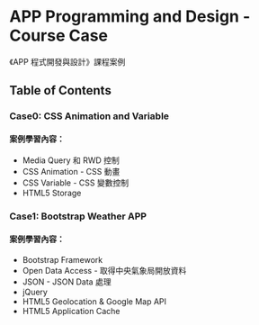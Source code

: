 ﻿# APP Programming and Design - Course Case
《APP 程式開發與設計》課程案例
## Table of Contents
### Case0: CSS Animation and Variable
#### 案例學習內容：
* Media Query 和 RWD 控制
* CSS Animation - CSS 動畫
* CSS Variable - CSS 變數控制
* HTML5 Storage

### Case1: Bootstrap Weather APP
#### 案例學習內容：
* Bootstrap Framework
* Open Data Access - 取得中央氣象局開放資料
* JSON - JSON Data 處理
* jQuery
* HTML5 Geolocation & Google Map API
* HTML5 Application Cache

